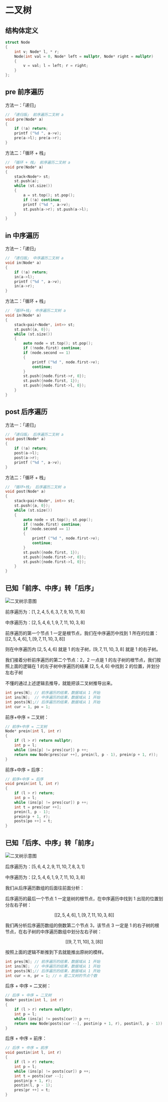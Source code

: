 # 二叉树

## 结构体定义

```c++
struct Node
{
    int v; Node* l, * r;
    Node(int val = 0, Node* left = nullptr, Node* right = nullptr)
    {
        v = val; l = left; r = right;
    }
};
```

## pre 前序遍历

方法一：「递归」

```c++
// 「递归版」 前序遍历二叉树 a
void pre(Node* a)
{
    if (!a) return;
    printf ("%d ", a->v);
    pre(a->l); pre(a->r);
}
```

方法二：「循环 + 栈」

```c++
// 「循环 + 栈」 前序遍历二叉树 a
void pre(Node* a)
{
    stack<Node*> st; 
    st.push(a);
    while (st.size())
    {
        a = st.top(); st.pop();
        if (!a) continue;
        printf ("%d ", a->v);
        st.push(a->r); st.push(a->l);
    }
}
```

## in 中序遍历

方法一：「递归」

```c++
// 「递归版」 中序遍历二叉树 a
void in(Node* a)
{
    if (!a) return;
    in(a->l); 
    printf ("%d ", a->v);
    in(a->r);
}
```

方法二：「循环 + 栈」

```c++
// 「循环+栈」 中序遍历二叉树 a
void in(Node* a)
{
    stack<pair<Node*, int>> st;
    st.push({a, 0});
    while (st.size())
    {
        auto node = st.top(); st.pop();
        if (!node.first) continue;
        if (node.second == 1) 
        {
            printf ("%d ", node.first->v);
            continue;
        }
        st.push({node.first->r, 0});
        st.push({node.first, 1});
        st.push({node.first->l, 0});
    }
}
```

## post 后序遍历

方法一：「递归」

```c++
// 「递归版」 后序遍历二叉树 a
void post(Node* a)
{
    if (!a) return;
    post(a->l);
    post(a->r);
    printf ("%d ", a->v);
}
```

方法二：「循环 + 栈」

```c++
// 「循环+栈」 后序遍历二叉树 a
void post(Node* a)
{
    stack<pair<Node*, int>> st;
    st.push({a, 0});
    while (st.size())
    {
        auto node = st.top(); st.pop();
        if (!node.first) continue;
        if (node.second == 1)
        {
            printf ("%d ", node.first->v);
            continue;
        }
        st.push({node.first, 1});
        st.push({node.first->r, 0});
        st.push({node.first->l, 0});
    }
}
```

## 已知「前序、中序」转「后序」

![二叉树示意图](../../img/二叉树示意图.png)

前序遍历为：$[1, 2, 4, 5, 6, 3, 7, 9, 10, 11, 8]$

中序遍历为：$[2, 5, 4, 6, 1, 9, 7, 11, 10, 3, 8]$

前序遍历的第一个节点 1 一定是根节点，我们在中序遍历中找到 1 所在的位置：$[[2, 5, 4, 6], 1, [9, 7, 11, 10, 3, 8]]$

则在中序遍历内 $[2, 5, 4, 6]$ 就是 $1$ 的左子树，$[9, 7, 11, 10, 3, 8]$ 就是 $1$ 的右子树。

我们接着分析前序遍历的第二个节点：2，2 一点是 1 的左子树的根节点，我们按照上面的逻辑在 1 的左子树中序遍历的结果 $[2, 5, 4, 6]$ 中找到 2 的位置，并划分左右子树

不懂的通过上述逻辑去推导，就能把该二叉树推导出来。

```c++
int pres[N]; // 前序遍历的结果，数据域从 1 开始
int ins[N];  // 中序遍历的结果，数据域从 1 开始
int posts[N];// 后序遍历的结果，数据域从 1 开始
int cur = 1, po = 1;
```

前序+中序 = 二叉树：

```c++
// 前序+中序 = 二叉树
Node* prein(int l, int r)
{
    if (l > r) return nullptr;
    int p = l;
    while (ins[p] != pres[cur]) p ++;
    return new Node(pres[cur ++], prein(l, p - 1), prein(p + 1, r));
}
```

前序+中序 = 后序：

```c++
// 前序+中序 = 后序
void prein(int l, int r)
{
    if (l > r) return;
    int p = l;
    while (ins[p] != pres[cur]) p ++;
    int t = pres[cur ++];
    prein(l, p - 1);
    prein(p + 1, r);
    posts[po ++] = t;
}
```

## 已知「后序、中序」转「前序」

![二叉树示意图](../../img/二叉树示意图.png)

后序遍历为：$[5, 6, 4, 2, 9, 11, 10, 7, 8, 3, 1]$

中序遍历为：$[2, 5, 4, 6, 1, 9, 7, 11, 10, 3, 8]$

我们从后序遍历数组的后面往前面分析：

后序遍历的最后一个节点 $1$ 一定是树的根节点，在中序遍历中找到 $1$ 出现的位置划分左右子树：

$$
[[2, 5, 4, 6], 1, [9, 7, 11, 10, 3, 8]]
$$

我们再分析后序遍历数组的倒数第二个节点 $3$，该节点 $3$ 一定是 $1$ 的右子树的根节点，在右子树的中序遍历数组中划分左右子树：

$$
[[9, 7, 11, 10], 3, [8]]
$$

按照上面的逻辑不断推到下去就能推出原树的模样。

```c++
int pres[N]; // 前序遍历的结果，数据域从 1 开始
int ins[N];  // 中序遍历的结果，数据域从 1 开始
int posts[N];// 后序遍历的结果，数据域从 1 开始
int cur = n, pr = 1; // n 是二叉树的节点个数
```

后序 + 中序 = 二叉树：

```c++
// 后序 + 中序 = 二叉树
Node* postin(int l, int r)
{
    if (l > r) return nullptr;
    int p = l;
    while (ins[p] != posts[cur]) p ++;
    return new Node(posts[cur --], postin(p + 1, r), postin(l, p - 1));
}
```

后序 + 中序 = 前序：

```c++
// 后序 + 中序 = 前序
void postin(int l, int r)
{
    if (l > r) return;
    int p = l;
    while (ins[p] != posts[cur]) p ++;
    int t = posts[cur --];
    postin(p + 1, r);
    postin(l, p - 1);
    pres[pr ++] = t;
}
```